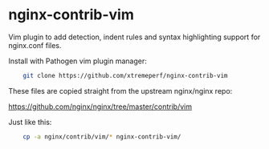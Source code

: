 # nginx-contrib-vim

Vim plugin to add detection, indent rules and syntax highlighting support for nginx.conf files.

Install with Pathogen vim plugin manager:
```bash
    git clone https://github.com/xtremeperf/nginx-contrib-vim
```

These files are copied straight from the upstream nginx/nginx repo:

https://github.com/nginx/nginx/tree/master/contrib/vim

Just like this:
```bash
    cp -a nginx/contrib/vim/* nginx-contrib-vim/
```
